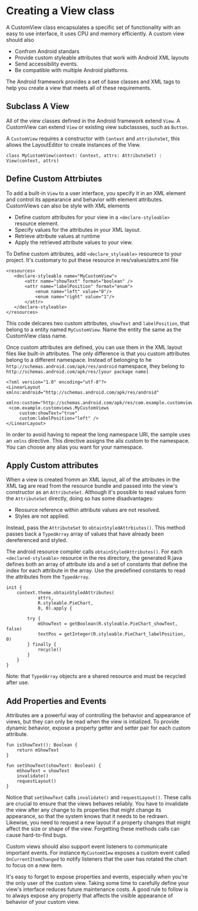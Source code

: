 # Creating a View class
A CustomView class encapsulates a specific set of functionality with an easy to use interface, it uses CPU and memory efficiently. A custom view should also

- Confrom Android standars
- Provide custom styleable attributes that work with Android XML layouts
- Send accessibility events.
- Be compatible with multiple Android platforms. 

The Android framework provides a set of base classes and XML tags to help you create a view that meets all of these requirements. 

## Subclass A View
All of the view classes defined in the Android framework extend `View`. A CustomView can extend `View` or existing view subclassses, such as `Button`.

A `CustomView` requires a constructor with `Context` and `attributeSet`, this allows the LayoutEditor to create instances of the View. 

```
class MyCustomView(context: Context, attrs: AttributeSet) : View(context, attrs)
```

## Define Custom Attrbiutes
To add a built-in `View` to a user interface, you specify it in an XML element and control its appearance and behavior with element attributes. CustomViews can also be style with XML elements 

- Define custom attributes for your view in a `<declare-styleable>` resource element. 
- Specify values for the attributes in your XML layout. 
- Retrieve attribute values at runtime
- Apply the retrieved attribute values to your view. 

To Define custom attributes, add `<declare_styleable>` resourece to your project. It's customary to put these resource in res/values/attrs.xml file

```
<resources>
   <declare-styleable name="MyCustomView">
       <attr name="showText" format="boolean" />
       <attr name="labelPosition" format="enum">
           <enum name="left" value="0"/>
           <enum name="right" value="1"/>
       </attr>
   </declare-styleable>
</resources>
```

This code delcares two custom attributes, `showText` and `labelPosition`, that belong to a entity named `MyCustomView`. Name the entity the same as the CustomView class name. 

Once custom attributes are defined, you can use them in the XML layout files like built-in attributes. The only difference is that you custom attributes belong to a different namespace. Instead of belonging to he `http://schemas.android.com/apk/res/android` namespace, they belong to `http://schemas.android.com/apk/res/[your package name]`
```
<?xml version="1.0" encoding="utf-8"?>
<LinearLayout xmlns:android="http://schemas.android.com/apk/res/android"
   xmlns:custom="http://schemas.android.com/apk/res/com.example.customviews">
 <com.example.customviews.MyCustomViews
     custom:showText="true"
     custom:labelPosition="left" />
</LinearLayout>
```

In order to avoid having to repeat the long namespace URI, the sample uses an `xmlns` directive. This directive assigns the alis custom to the namespace. You can choose any alias you want for your namespace. 

## Apply Custom attributes 
When a view is created fromm an XML layout, all of the attributes in the XML tag are read from the resource bundle and passed into the view's constructor as an `AttributeSet`. Although it's possible to read values form the `AttributeSet` directly, doing so has some disadvantages:
- Reosurce reference within attribute values are not resolved.
- Styles are not applied. 

Instead, pass the `AttributeSet` to `obtainStyledAttrbiutes()`. This method passes back a `TypedArray` array of values that have already been dereferenced and styled. 

The android resource compiler calls `obtainStyledAttributes()`. For each `<declared-styleable>` resource in the res directory, the generated R.java defines both an array of attribute ids and a set of constants that define the index for each attribute in the array. Use the predefined constants to read the attributes from the `TypedArray`. 

```
init {
    context.theme.obtainStyledAttributes(
            attrs,
            R.styleable.PieChart,
            0, 0).apply {

        try {
            mShowText = getBoolean(R.styleable.PieChart_showText, false)
            textPos = getInteger(R.styleable.PieChart_labelPosition, 0)
        } finally {
            recycle()
        }
    }
}
```

Note: that `TypedArray` objects are a shared resource and must be recycled after use. 

## Add Properties and Events
Attributes are a powerful way of controlling the behavior and appearance of views, but they can only be read when the view is intialized. To provide dynamic behavior, expose a property getter and setter pair for each custom attribute. 
```
fun isShowText(): Boolean {
    return mShowText
}

fun setShowText(showText: Boolean) {
    mShowText = showText
    invalidate()
    requestLayout()
}
```

Notice that `setShowText` calls `invalidate()` and `requestLayout()`. These calls are crucial to ensure that the views behaves reliably. You have to invalidate the view after any change to its properties that might change its appearance, so that the system knows that it needs to be redrawn. Likewise, you need to request a  new layout if a property changes that might affect the size or shape of the view. Forgetting these methods calls can cause hard-to-find bugs. 

Custom views should also support event listeners to communicate important events. For instance `MyCustomVIew` exposes a custom event called `OnCurrentItemChanged` to notify listeners that the user has rotated the chart to focus on a new item. 

It's easy to forget to expose properties and events, especially when you're the only user of the custom view. Taking some time to carefully define your view's interface reduces future maintenance costs. A good rule to follow is to always expose any property that affects the visible appearance of behavior of your custom view. 



